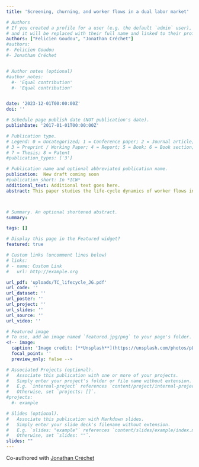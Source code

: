 ```yaml
---
title: 'Screening, churning, and worker flows in a dual labor market'

# Authors
# If you created a profile for a user (e.g. the default `admin` user), write the username (folder name) here
# and it will be replaced with their full name and linked to their profile.
authors: ["Felicien Goudou", "Jonathan Créchet"]
#authors:
#- Felicien Goudou
#- Jonathan Créchet


# Author notes (optional)
#author_notes:
  #- 'Equal contribution'
  #- 'Equal contribution'


date: '2023-12-01T00:00:00Z'
doi: ''

# Schedule page publish date (NOT publication's date).
publishDate: '2017-01-01T00:00:00Z'

# Publication type.
# Legend: 0 = Uncategorized; 1 = Conference paper; 2 = Journal article;
# 3 = Preprint / Working Paper; 4 = Report; 5 = Book; 6 = Book section;
# 7 = Thesis; 8 = Patent
#publication_types: ['3']

# Publication name and optional abbreviated publication name.
publication:  New draft coming soon
#publication_short: In *ICW*
additional_text: Additional text goes here.
abstract: This paper studies the life-cycle dynamics of worker flows in a dual labor market, divided between open-ended, permanent jobs with firing restrictions and fixed-term, temporary jobs. Using French Employment Survey data, we estimate age profiles of transition probabilities between unemployment, permanent and temporary employment by education levels. Transition probabilities into permanent employment have a declining age profile for high-education workers but are flat for low-education workers. A search-and-matching model with information frictions, Bayesian learning about worker ability, and match heterogeneity in employment-separation risk account for the transition age profiles. Worker flows are shaped by two distinct channels, “screening” and “churning”. Calibration to French data indicates that Bayesian learning (screening) is more prevalent in explaining patterns of worker flows for highly educated individuals. In contrast, separation-risk match heterogeneity (churning) is the key driver for the low-education group. These group-specific mechanisms imply that firing costs account for most of the large unemployment difference between low and high-education young workers in France.



# Summary. An optional shortened abstract.
summary:

tags: []

# Display this page in the Featured widget?
featured: true

# Custom links (uncomment lines below)
# links:
# - name: Custom Link
#   url: http://example.org

url_pdf: 'uploads/TC_lifecycle_JG.pdf'
url_code: ''
url_dataset: ''
url_poster: ''
url_project: ''
url_slides: ''
url_source: ''
url_video: ''

# Featured image
# To use, add an image named `featured.jpg/png` to your page's folder.
<!-- image:
  caption: 'Image credit: [**Unsplash**](https://unsplash.com/photos/pLCdAaMFLTE)'
  focal_point: ''
  preview_only: false -->

# Associated Projects (optional).
#   Associate this publication with one or more of your projects.
#   Simply enter your project's folder or file name without extension.
#   E.g. `internal-project` references `content/project/internal-project/index.md`.
#   Otherwise, set `projects: []`.
#projects:
  #- example

# Slides (optional).
#   Associate this publication with Markdown slides.
#   Simply enter your slide deck's filename without extension.
#   E.g. `slides: "example"` references `content/slides/example/index.md`.
#   Otherwise, set `slides: ""`.
slides: ""
---
```


<!-- {{% callout note %}}
<!-- Click the _Cite_ button above to demo the feature to enable visitors to import publication metadata into their reference management software.
{{% /callout %}} -->
Co-authored with <a href="https://sites.google.com/view/jonathancrechet">Jonathan Créchet</a>
<!-- {{% callout note %}}
<!-- Create your slides in Markdown - click the _Slides_ button to check out the example. -->
<!-- {{% /callout %}}  -->

<!-- Supplementary notes can be added here, including [code, math, and images](https://wowchemy.com/docs/writing-markdown-latex/). -->
